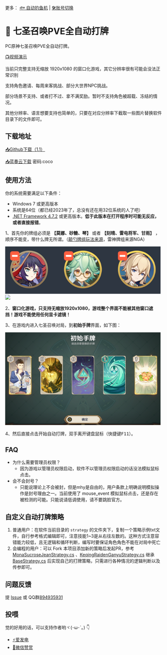 更多： [🐟 自动钓鱼机](https://github.com/babalae/genshin-fishing-toy) | [🛠️账号切换](https://github.com/babalae/mihoyo-starter)

# 🎲 七圣召唤PVE全自动打牌

PC原神七圣召唤PVE全自动打牌。

[📺视频演示](https://www.bilibili.com/video/BV13h4y1L7PH)

当前只完整支持无缩放 1920x1080 的窗口化游戏，其它分辨率很有可能会没法正常识别

支持角色邀请、每周来客挑战、部分大世界NPC挑战。

部分场景不支持、或者打不过、拿不满奖励。暂时不支持角色被超载、冻结的情况。

其他分辨率、语言想要支持也简单的，只要在对应分辨率下截取一些图片替换软件目录下的文件即可。

## 下载地址

[📥Github下载（1.1）](https://github.com/babalae/genius-invokation-auto-toy/releases/download/1.1/GeniusInvokationAutoToy.v1.1.zip)

[📥蓝奏云下载](https://wwmy.lanzouq.com/b00r9kqwf) 密码:coco


## 使用方法

你的系统需要满足以下条件：
  * Windows 7 或更高版本
  * 系统是64位（都已经2023年了，总没有还在用32位系统的人了吧）
  * [.NET Framework 4.7.2](https://support.microsoft.com/zh-cn/topic/%E9%80%82%E7%94%A8%E4%BA%8E-windows-%E7%9A%84-microsoft-net-framework-4-7-2-%E7%A6%BB%E7%BA%BF%E5%AE%89%E8%A3%85%E7%A8%8B%E5%BA%8F-05a72734-2127-a15d-50cf-daf56d5faec2) 或更高版本。**低于此版本在打开程序时可能无反应，或者直接报错**。


1、首先你的牌组必须是 **【莫娜、砂糖、琴】** 或者 **【刻晴、雷电将军、甘雨】** ，顺序不能变，带什么牌无所谓。（[颠勺牌组玩法来源](https://www.bilibili.com/video/BV1ZP41197Ws)，雷神牌组来源NGA）

<img width="500px" src="https://raw.githubusercontent.com/babalae/genius-invokation-auto-toy/main/Image/p1.png"/>
<img width="500px" src="https://github.com/babalae/genius-invokation-auto-toy/assets/15783049/26b87618-473c-4a48-b5b3-dab0842118d5"/>

2、**窗口化游戏，只支持无缩放1920x1080，游戏整个界面不能被其他窗口遮挡！游戏不能使用任何显卡滤镜！**

3、在游戏内进入七圣召唤对局，到**初始手牌**界面，如下图：

<img width="500px" src="https://raw.githubusercontent.com/babalae/genius-invokation-auto-toy/main/Image/p2.png"/>

4、然后直接点击开始自动打牌，双手离开键盘鼠标（快捷键<kbd>F11</kbd>）。

## FAQ
* 为什么需要管理员权限？
  * 因为游戏以管理员权限启动，软件不以管理员权限启动的话没法模拟鼠标点击。
* 会不会封号？
  * 只能说理论上不会被封，但是mhy是自由的，用户条款上明确说明模拟操作是封号理由之一。当前使用了 mouse_event 模拟鼠标点击，还是存在被检测的可能。只能说请低调使用，请不要跳脸官方。

## 自定义自动打牌策略

1. 普通用户：在软件当前目录的 `strategy` 的文件夹下，复制一个策略示例txt文件，自行参考格式编辑即可，注意技能1~3是从右往左数的。这种方式注意容错能力较低，且无逻辑和循环判断，编写时要保证角色角色不能在对局中死亡
2. 会编程的用户：可以 Fork 本项目添加新的策略后发起PR，参考 [MonaSucroseJeanStrategy.cs](https://github.com/babalae/genius-invokation-auto-toy/blob/main/GeniusInvokationAutoToy/Strategy/MonaSucroseJeanStrategy.cs) 、[KeqingRaidenGanyuStrategy.cs](https://github.com/babalae/genius-invokation-auto-toy/blob/main/GeniusInvokationAutoToy/Strategy/KeqingRaidenGanyuStrategy.cs) 继承 [BaseStrategy.cs](https://github.com/babalae/genius-invokation-auto-toy/blob/main/GeniusInvokationAutoToy/Strategy/BaseStrategy.cs) 后实现自己的打牌策略，只需进行各种情况的逻辑判断以及传参即可。

## 问题反馈

提 [Issue](https://github.com/babalae/genius-invokation-auto-toy/issues) 或 QQ群[894935931](https://qm.qq.com/cgi-bin/qm/qr?k=u9Ij0HrDVQhvcoFvaiQGv38V3R7ZNY6K&jump_from=webapi&authKey=N++f74HhGHDzFje1dDD6E8vzuf45jmSFaPiVbc3Z7x/nTUWGwZ3UdSPqYQqPfOXK)
 
## 投喂

觉的好用的话，可以支持作者哟ヾ(･ω･`｡) 👇
* [⚡爱发电](https://afdian.net/@huiyadanli)
* [🍚微信赞赏](https://github.com/huiyadanli/huiyadanli/blob/master/DONATE.md)
